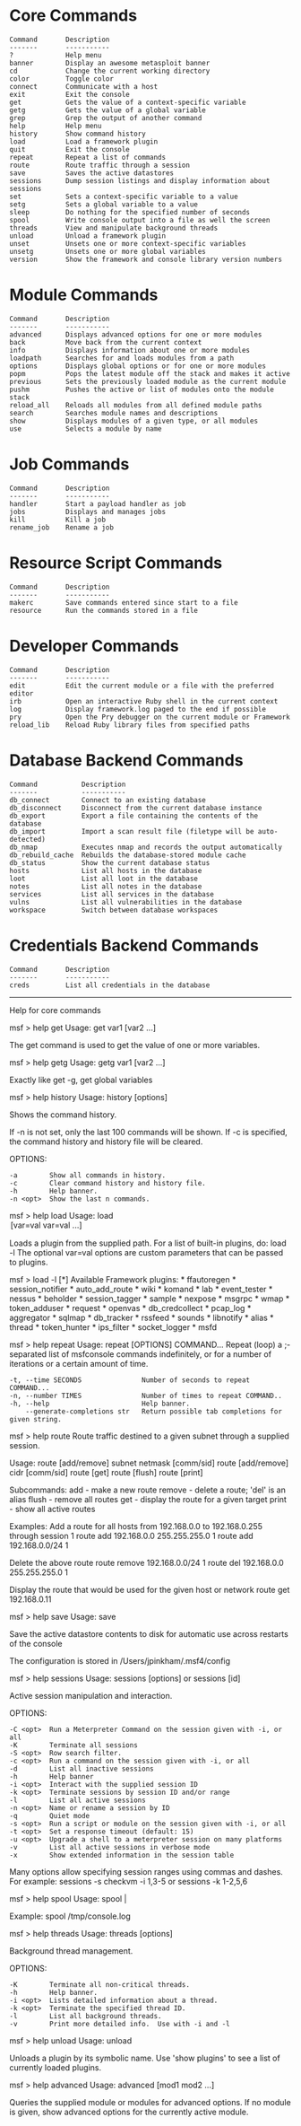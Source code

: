 Core Commands
=============

    Command       Description
    -------       -----------
    ?             Help menu
    banner        Display an awesome metasploit banner
    cd            Change the current working directory
    color         Toggle color
    connect       Communicate with a host
    exit          Exit the console
    get           Gets the value of a context-specific variable
    getg          Gets the value of a global variable
    grep          Grep the output of another command
    help          Help menu
    history       Show command history
    load          Load a framework plugin
    quit          Exit the console
    repeat        Repeat a list of commands
    route         Route traffic through a session
    save          Saves the active datastores
    sessions      Dump session listings and display information about sessions
    set           Sets a context-specific variable to a value
    setg          Sets a global variable to a value
    sleep         Do nothing for the specified number of seconds
    spool         Write console output into a file as well the screen
    threads       View and manipulate background threads
    unload        Unload a framework plugin
    unset         Unsets one or more context-specific variables
    unsetg        Unsets one or more global variables
    version       Show the framework and console library version numbers


Module Commands
===============

    Command       Description
    -------       -----------
    advanced      Displays advanced options for one or more modules
    back          Move back from the current context
    info          Displays information about one or more modules
    loadpath      Searches for and loads modules from a path
    options       Displays global options or for one or more modules
    popm          Pops the latest module off the stack and makes it active
    previous      Sets the previously loaded module as the current module
    pushm         Pushes the active or list of modules onto the module stack
    reload_all    Reloads all modules from all defined module paths
    search        Searches module names and descriptions
    show          Displays modules of a given type, or all modules
    use           Selects a module by name


Job Commands
============

    Command       Description
    -------       -----------
    handler       Start a payload handler as job
    jobs          Displays and manages jobs
    kill          Kill a job
    rename_job    Rename a job


Resource Script Commands
========================

    Command       Description
    -------       -----------
    makerc        Save commands entered since start to a file
    resource      Run the commands stored in a file


Developer Commands
==================

    Command       Description
    -------       -----------
    edit          Edit the current module or a file with the preferred editor
    irb           Open an interactive Ruby shell in the current context
    log           Display framework.log paged to the end if possible
    pry           Open the Pry debugger on the current module or Framework
    reload_lib    Reload Ruby library files from specified paths


Database Backend Commands
=========================

    Command           Description
    -------           -----------
    db_connect        Connect to an existing database
    db_disconnect     Disconnect from the current database instance
    db_export         Export a file containing the contents of the database
    db_import         Import a scan result file (filetype will be auto-detected)
    db_nmap           Executes nmap and records the output automatically
    db_rebuild_cache  Rebuilds the database-stored module cache
    db_status         Show the current database status
    hosts             List all hosts in the database
    loot              List all loot in the database
    notes             List all notes in the database
    services          List all services in the database
    vulns             List all vulnerabilities in the database
    workspace         Switch between database workspaces


Credentials Backend Commands
============================

    Command       Description
    -------       -----------
    creds         List all credentials in the database

--------------------------------------------------------------

Help for core commands

msf > help get
Usage: get var1 [var2 ...]

The get command is used to get the value of one or more variables.

msf > help getg
Usage: getg var1 [var2 ...]

Exactly like get -g, get global variables

msf > help history
Usage: history [options]

Shows the command history.

If -n is not set, only the last 100 commands will be shown.
If -c is specified, the command history and history file will be cleared.

OPTIONS:

    -a        Show all commands in history.
    -c        Clear command history and history file.
    -h        Help banner.
    -n <opt>  Show the last n commands.
msf > help load
Usage: load <option> [var=val var=val ...]

Loads a plugin from the supplied path.
For a list of built-in plugins, do: load -l
The optional var=val options are custom parameters that can be passed to plugins.

msf > load -l
[*] Available Framework plugins:
    * ffautoregen
    * session_notifier
    * auto_add_route
    * wiki
    * komand
    * lab
    * event_tester
    * nessus
    * beholder
    * session_tagger
    * sample
    * nexpose
    * msgrpc
    * wmap
    * token_adduser
    * request
    * openvas
    * db_credcollect
    * pcap_log
    * aggregator
    * sqlmap
    * db_tracker
    * rssfeed
    * sounds
    * libnotify
    * alias
    * thread
    * token_hunter
    * ips_filter
    * socket_logger
    * msfd

msf > help repeat
Usage: repeat [OPTIONS] COMMAND...
Repeat (loop) a ;-separated list of msfconsole commands indefinitely, or for a
number of iterations or a certain amount of time.

    -t, --time SECONDS               Number of seconds to repeat COMMAND...
    -n, --number TIMES               Number of times to repeat COMMAND..
    -h, --help                       Help banner.
        --generate-completions str   Return possible tab completions for given string.
msf > help route
Route traffic destined to a given subnet through a supplied session.

Usage:
  route [add/remove] subnet netmask [comm/sid]
  route [add/remove] cidr [comm/sid]
  route [get] <host or network>
  route [flush]
  route [print]

Subcommands:
  add - make a new route
  remove - delete a route; 'del' is an alias
  flush - remove all routes
  get - display the route for a given target
  print - show all active routes

Examples:
  Add a route for all hosts from 192.168.0.0 to 192.168.0.255 through session 1
    route add 192.168.0.0 255.255.255.0 1
    route add 192.168.0.0/24 1

  Delete the above route
    route remove 192.168.0.0/24 1
    route del 192.168.0.0 255.255.255.0 1

  Display the route that would be used for the given host or network
    route get 192.168.0.11

msf > help save
Usage: save

Save the active datastore contents to disk for automatic use across restarts of the console

The configuration is stored in /Users/jpinkham/.msf4/config

msf > help sessions
Usage: sessions [options] or sessions [id]

Active session manipulation and interaction.

OPTIONS:

    -C <opt>  Run a Meterpreter Command on the session given with -i, or all
    -K        Terminate all sessions
    -S <opt>  Row search filter.
    -c <opt>  Run a command on the session given with -i, or all
    -d        List all inactive sessions
    -h        Help banner
    -i <opt>  Interact with the supplied session ID
    -k <opt>  Terminate sessions by session ID and/or range
    -l        List all active sessions
    -n <opt>  Name or rename a session by ID
    -q        Quiet mode
    -s <opt>  Run a script or module on the session given with -i, or all
    -t <opt>  Set a response timeout (default: 15)
    -u <opt>  Upgrade a shell to a meterpreter session on many platforms
    -v        List all active sessions in verbose mode
    -x        Show extended information in the session table

Many options allow specifying session ranges using commas and dashes.
For example:  sessions -s checkvm -i 1,3-5  or  sessions -k 1-2,5,6

msf > help spool
Usage: spool <off>|<filename>

Example:
  spool /tmp/console.log

msf > help threads
Usage: threads [options]

Background thread management.

OPTIONS:

    -K        Terminate all non-critical threads.
    -h        Help banner.
    -i <opt>  Lists detailed information about a thread.
    -k <opt>  Terminate the specified thread ID.
    -l        List all background threads.
    -v        Print more detailed info.  Use with -i and -l

msf > help unload
Usage: unload <plugin name>

Unloads a plugin by its symbolic name.  Use 'show plugins' to see a list of
currently loaded plugins.

msf > help advanced
Usage: advanced [mod1 mod2 ...]

Queries the supplied module or modules for advanced options. If no module is given,
show advanced options for the currently active module.



